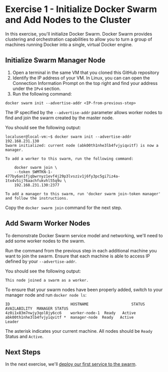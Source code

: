 # Exercise 1 - Initialize Docker Swarm and Add Nodes to the Cluster

In this exercise, you'll initialize Docker Swarm. Docker Swarm provides clustering and orchestration capabilities to allow you to turn a group of machines running Docker into a single, virtual Docker engine.

## Initialize Swarm Manager Node

1. Open a terminal in the same VM that you cloned this GitHub repository
1. Identify the IP address of your VM. In Linux, you can can open the Connection Information Prompt on the top right and find your address under the `IPv4` section.
1. Run the following command:
```
docker swarm init --advertise-addr <IP-from-previous-step>
```
The IP specified by the `--advertise-addr` parameter allows worker nodes to find and join the swarm created by the master node.

You should see the following output:
```
localuser@local-vm:~$ docker swarm init --advertise-addr 192.168.231.130
Swarm initialized: current node (abk00th1nhe3lb4fvjyiqvitf) is now a manager.

To add a worker to this swarm, run the following command:

    docker swarm join \
    --token SWMTKN-1-477by6an1fjqbwrnyz1evf4j29p3lvsziv1j6fy3pc5gi7iz4a-1tx4v5ij76aachfukvhl55q9u \
    192.168.231.130:2377

To add a manager to this swarm, run 'docker swarm join-token manager' and follow the instructions.
```

Copy the `docker swarm join` command for the next step.

## Add Swarm Worker Nodes

To demonstrate Docker Swarm service model and networking, we'll need to add some worker nodes to the swarm.

Run the command from the previous step in each additional machine you want to join the swarm. Ensure that each machine is able to access IP defined by your `--advertise-addr`.

You should see the following output:
```
This node joined a swarm as a worker.
```

To ensure that your swarm nodes have been properly added, switch to your manager node and run `docker node ls`:
```
ID                           HOSTNAME                   STATUS  AVAILABILITY  MANAGER STATUS
4z0i1x83m7nwjy3qol8jy6cc6    worker-node-1  Ready   Active        
abk00th1nhe3lb4fvjyiqvitf *  manager-node  Ready   Active        Leader
```
The asterisk indicates your current machine. All nodes should be `Ready` Status and `Active`.

## Next Steps

In the next exercise, we'll [deploy our first service to the swarm](../ex2/README.md).
